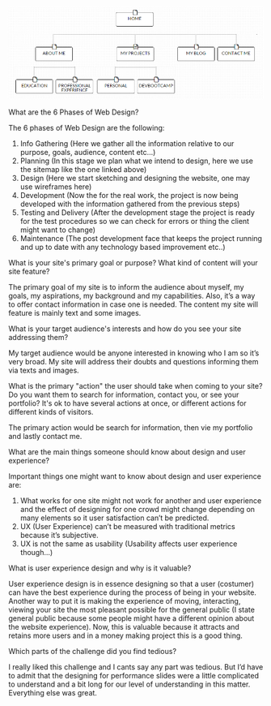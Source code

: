 ![Alt text](/week-2/imgs/site-map.png)

What are the 6 Phases of Web Design?

The 6 phases of Web Design are the following:

1. Info Gathering (Here we gather all the information relative to our purpose, goals, audience, content etc...)
2. Planning (In this stage we plan what we intend to design, here we use the sitemap like the one linked above)
3. Design (Here we start sketching and designing the website, one may use wireframes here)
4. Development (Now the for the real work, the project is now being developed with the information gathered from the previous steps)
5. Testing and Delivery (After the development stage the project is ready for the test procedures so we can check for errors or thing the client might want to change)
6. Maintenance (The post development face that keeps the project running and up to date with any technology based improvement etc..)

What is your site's primary goal or purpose? What kind of content will your site feature?

The primary goal of my site is to inform the audience about myself, my goals, my aspirations, my background and my capabilities. Also, it’s a way to offer contact information in case one is needed.
The content my site will feature is mainly text and some images.

What is your target audience's interests and how do you see your site addressing them?

My target audience would be anyone interested in knowing who I am so it’s very broad. My site will address their doubts and questions informing them via texts and images.

What is the primary "action" the user should take when coming to your site? Do you want them to search for information, contact you, or see your portfolio? It's ok to have several actions at once, or different actions for different kinds of visitors.

The primary action would be search for information, then vie my portfolio and lastly contact me. 

What are the main things someone should know about design and user experience?

Important things one might want to know about design and user experience are:

1. What works for one site might not work for another and user experience and the effect of designing for one crowd might change depending on many elements so it user satisfaction can’t be predicted.
2. UX (User Experience) can’t be measured with traditional metrics because it’s subjective.
3. UX is not the same as usability (Usability affects user experience though...)

What is user experience design and why is it valuable? 

User experience design is in essence designing so that a user (costumer) can have the best experience during the process of being in your website. Another way to put it is making the experience of moving, interacting, viewing your site the most pleasant possible for the general public (I state general public because some people might have a different opinion about the website experience).
Now, this is valuable because it attracts and retains more users and in a money making project this is a good thing.

Which parts of the challenge did you find tedious?

I really liked this challenge and I cants say any part was tedious. But I’d have to admit that the designing for performance slides were a little complicated to understand and a bit long for our level of understanding in this matter. Everything else was great.